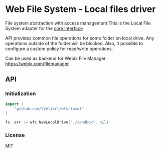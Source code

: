 Web File System - Local files driver
=========

File system abstraction with access management
This is the Local File System adapter for the [core interface](https://github.com/xbsoftware/wfs)

API provides common file operations for some folder on local drive. Any operations outside of the folder will be blocked. Also, it possible to configure a custom policy for read/write operations.


Can be used as backend for Webix File Manager https://webix.com/filemanager


## API

### Initialization

```go
import (
	"github.com/lVeliarl/wfs-local"
)

fs, err := wfs.NewLocalDrive("./sandbox", nil)
```

### License 

MIT